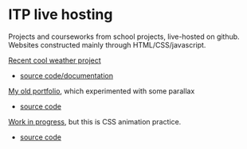 # ITP live hosting
Projects and courseworks from school projects, live-hosted on github.
Websites constructed mainly through HTML/CSS/javascript.

[Recent cool weather project](https://bingnaa.github.io/weather/hi.html)
+ [source code/documentation](https://github.com/bingnaa/bingnaa.github.io/tree/main/weather)

[My old portfolio](https://bingnaa.github.io/portfolioOLD/concepts.html), which experimented with some parallax
+ [source code](https://github.com/bingnaa/bingnaa.github.io/tree/main/portfolioOLD)

[Work in progress](https://bingnaa.github.io/github/hi.html), but this is CSS animation practice.
+ [source code](https://github.com/bingnaa/bingnaa.github.io/tree/main/github)

